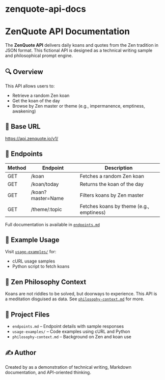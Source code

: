 # zenquote-api-docs

# ZenQuote API Documentation

The **ZenQuote API** delivers daily koans and quotes from the Zen tradition in JSON format. This fictional API is designed as a technical writing sample and philosophical prompt engine.

## 🔍 Overview

This API allows users to:
- Retrieve a random Zen koan
- Get the koan of the day
- Browse by Zen master or theme (e.g., impermanence, emptiness, awakening)

## 📌 Base URL

https://api.zenquote.io/v1/


## 🔧 Endpoints

| Method | Endpoint              | Description                            |
|--------|-----------------------|----------------------------------------|
| GET    | /koan                 | Fetches a random Zen koan              |
| GET    | /koan/today           | Returns the koan of the day            |
| GET    | /koan?master=Name     | Filters koans by Zen master            |
| GET    | /theme/:topic         | Fetches koans by theme (e.g., emptiness)|

Full documentation is available in [`endpoints.md`](./endpoints.md)

## 🧪 Example Usage

Visit [`usage-examples/`](./usage-examples/) for:
- cURL usage samples
- Python script to fetch koans

## 🌸 Zen Philosophy Context

Koans are not riddles to be solved, but doorways to experience. This API is a meditation disguised as data. See [`philosophy-context.md`](./philosophy-context.md) for more.

## 📂 Project Files

- `endpoints.md` – Endpoint details with sample responses
- `usage-examples/` – Code examples using cURL and Python
- `philosophy-context.md` – Background on Zen and koan use

## ✍️ Author

Created by as a demonstration of technical writing, Markdown documentation, and API-oriented thinking.

